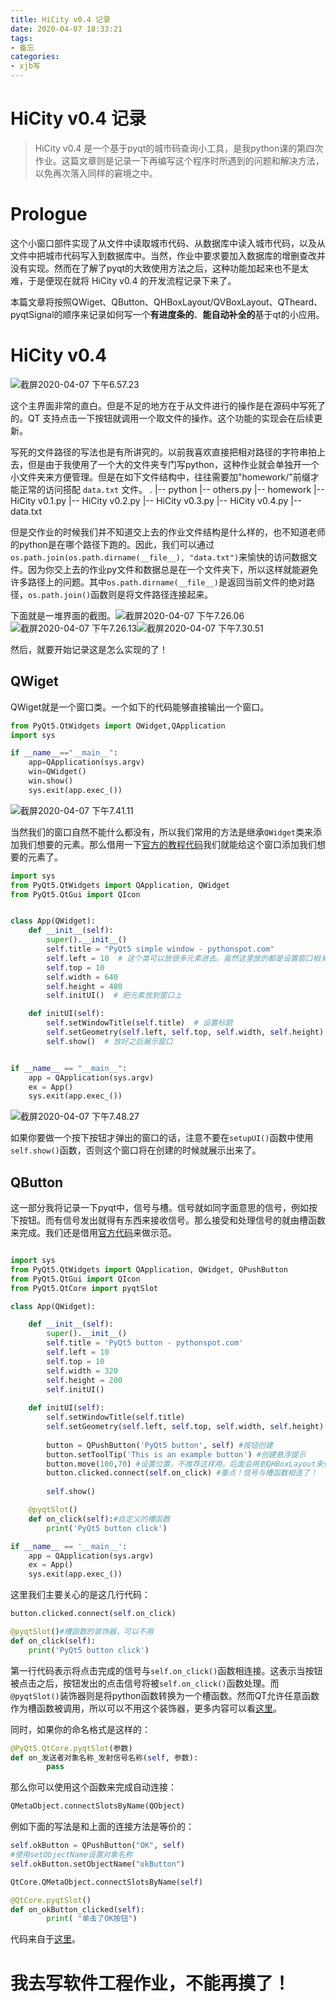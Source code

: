 ```yaml
---
title: HiCity v0.4 记录
date: 2020-04-07 18:33:21
tags:
- 备忘
categories:
- xjb写
---
```


# HiCity v0.4 记录

> HiCity v0.4 是一个基于pyqt的城市码查询小工具，是我python课的第四次作业。这篇文章则是记录一下再编写这个程序时所遇到的问题和解决方法，以免再次落入同样的窘境之中。

<!-- more -->

# Prologue

这个小窗口部件实现了从文件中读取城市代码、从数据库中读入城市代码，以及从文件中把城市代码写入到数据库中。当然，作业中要求要加入数据库的增删查改并没有实现。然而在了解了pyqt的大致使用方法之后，这种功能加起来也不是太难，于是便现在就将 HiCity v0.4 的开发流程记录下来了。

本篇文章将按照QWiget、QButton、QHBoxLayout/QVBoxLayout、QTheard、pyqtSignal的顺序来记录如何写一个**有进度条的**、**能自动补全的**基于qt的小应用。

# HiCity v0.4

![截屏2020-04-07 下午6.57.23](截屏2020-04-07-下午6.57.23.png "程序主界面")

这个主界面非常的直白。但是不足的地方在于从文件进行的操作是在源码中写死了的。QT 支持点击一下按钮就调用一个取文件的操作。这个功能的实现会在后续更新。

写死的文件路径的写法也是有所讲究的。以前我喜欢直接把相对路径的字符串拍上去，但是由于我使用了一个大的文件夹专门写python，这种作业就会单独开一个小文件夹来方便管理。但是在如下文件结构中，往往需要加"homework/"前缀才能正常的访问搭配 `data.txt` 文件。
.
|-- python
    |-- others.py
    |-- homework
        |-- HiCity v0.1.py
        |-- HiCity v0.2.py
        |-- HiCity v0.3.py
        |-- HiCity v0.4.py
        |-- data.txt

但是交作业的时候我们并不知道交上去的作业文件结构是什么样的，也不知道老师的python是在哪个路径下跑的。因此，我们可以通过 `os.path.join(os.path.dirname(__file__), "data.txt")`来愉快的访问数据文件。因为你交上去的作业py文件和数据总是在一个文件夹下，所以这样就能避免许多路径上的问题。其中`os.path.dirname(__file__)`是返回当前文件的绝对路径，`os.path.join()`函数则是将文件路径连接起来。

下面就是一堆界面的截图。![截屏2020-04-07 下午7.26.06](截屏2020-04-07-下午7.26.06.png "正在载入的样子")![截屏2020-04-07 下午7.26.13](截屏2020-04-07-下午7.26.13.png "载入完成的样子")![截屏2020-04-07 下午7.30.51](截屏2020-04-07-下午7.30.51.png "查询的样子")

然后，就要开始记录这是怎么实现的了！

## QWiget

QWiget就是一个窗口类。一个如下的代码能够直接输出一个窗口。

```python
from PyQt5.QtWidgets import QWidget,QApplication
import sys

if __name__=="__main__":
    app=QApplication(sys.argv)
    win=QWidget()
    win.show()
    sys.exit(app.exec_())
```

![截屏2020-04-07 下午7.41.11](截屏2020-04-07-下午7.41.11.png "大概长这样")

当然我们的窗口自然不能什么都没有，所以我们常用的方法是继承`QWidget`类来添加我们想要的元素。那么借用一下[官方的教程代码](https://pythonspot.com/pyqt5-window/)我们就能给这个窗口添加我们想要的元素了。

```python
import sys
from PyQt5.QtWidgets import QApplication, QWidget
from PyQt5.QtGui import QIcon


class App(QWidget):
    def __init__(self):
        super().__init__()
        self.title = "PyQt5 simple window - pythonspot.com"
        self.left = 10  # 这个类可以放很多元素进去。虽然这里放的都是设置窗口相关的元素，但是能放置的不一定非得是Qt相关的元素
        self.top = 10
        self.width = 640
        self.height = 480
        self.initUI()  # 把元素放到窗口上

    def initUI(self):
        self.setWindowTitle(self.title)  # 设置标题
        self.setGeometry(self.left, self.top, self.width, self.height)  # 设置大小
        self.show()  # 放好之后展示窗口


if __name__ == "__main__":
    app = QApplication(sys.argv)
    ex = App()
    sys.exit(app.exec_())

```

![截屏2020-04-07 下午7.48.27](截屏2020-04-07-下午7.48.27.png "于是他有了预设大小以及一个标题")

如果你要做一个按下按钮才弹出的窗口的话，注意不要在`setupUI()`函数中使用`self.show()`函数，否则这个窗口将在创建的时候就展示出来了。

## QButton

这一部分我将记录一下pyqt中，信号与槽。信号就如同字面意思的信号，例如按下按钮。而有信号发出就得有东西来接收信号。那么接受和处理信号的就由槽函数来完成。我们还是借用[官方代码](https://pythonspot.com/pyqt5-buttons/)来做示范。

```python

import sys
from PyQt5.QtWidgets import QApplication, QWidget, QPushButton
from PyQt5.QtGui import QIcon
from PyQt5.QtCore import pyqtSlot

class App(QWidget):

    def __init__(self):
        super().__init__()
        self.title = 'PyQt5 button - pythonspot.com'
        self.left = 10
        self.top = 10
        self.width = 320
        self.height = 200
        self.initUI()
    
    def initUI(self):
        self.setWindowTitle(self.title)
        self.setGeometry(self.left, self.top, self.width, self.height)
        
        button = QPushButton('PyQt5 button', self) #按钮创建
        button.setToolTip('This is an example button') #创建悬浮提示
        button.move(100,70) #设置位置，不推荐这样用。后面会用到QHBoxLayout来做自适应
        button.clicked.connect(self.on_click) #重点！信号与槽函数相连了！
        
        self.show()

    @pyqtSlot()
    def on_click(self):#自定义的槽函数
        print('PyQt5 button click')

if __name__ == '__main__':
    app = QApplication(sys.argv)
    ex = App()
    sys.exit(app.exec_())
```

这里我们主要关心的是这几行代码：

```python
button.clicked.connect(self.on_click)

@pyqtSlot()#槽函数的装饰器，可以不用
def on_click(self):
    print('PyQt5 button click')
```

第一行代码表示将点击完成的信号与`self.on_click()`函数相连接。这表示当按钮被点击之后，按钮发出的点击信号将被`self.on_click()`函数处理。而`@pyqtSlot()`装饰器则是将python函数转换为一个槽函数。然而QT允许任意函数作为槽函数被调用，所以可以不用这个装饰器，更多内容可以看[这里](https://stackoverflow.com/questions/45841843/function-of-pyqtslot)。

同时，如果你的命名格式是这样的：

```python
@PyQt5.QtCore.pyqtSlot(参数)
def on_发送者对象名称_发射信号名称(self, 参数):
        pass
```

那么你可以使用这个函数来完成自动连接：

```python
QMetaObject.connectSlotsByName(QObject)
```

例如下面的写法是和上面的连接方法是等价的：

```python
self.okButton = QPushButton("OK", self)
#使用setObjectName设置对象名称
self.okButton.setObjectName("okButton")

QtCore.QMetaObject.connectSlotsByName(self)

@QtCore.pyqtSlot()    
def on_okButton_clicked(self):
        print( "单击了OK按钮")
```

代码来自于[这里](https://blog.csdn.net/broadview2006/article/details/80132757?depth_1-utm_source=distribute.pc_relevant.none-task-blog-BlogCommendFromBaidu-1&utm_source=distribute.pc_relevant.none-task-blog-BlogCommendFromBaidu-1)。

# 我去写软件工程作业，不能再摸了！

